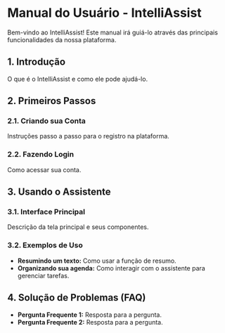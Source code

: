 # Manual do Usuário - IntelliAssist

Bem-vindo ao IntelliAssist! Este manual irá guiá-lo através das principais funcionalidades da nossa plataforma.

## 1. Introdução

O que é o IntelliAssist e como ele pode ajudá-lo.

## 2. Primeiros Passos

### 2.1. Criando sua Conta

Instruções passo a passo para o registro na plataforma.

### 2.2. Fazendo Login

Como acessar sua conta.

## 3. Usando o Assistente

### 3.1. Interface Principal

Descrição da tela principal e seus componentes.

### 3.2. Exemplos de Uso

*   **Resumindo um texto:** Como usar a função de resumo.
*   **Organizando sua agenda:** Como interagir com o assistente para gerenciar tarefas.

## 4. Solução de Problemas (FAQ)

*   **Pergunta Frequente 1:** Resposta para a pergunta.
*   **Pergunta Frequente 2:** Resposta para a pergunta.
